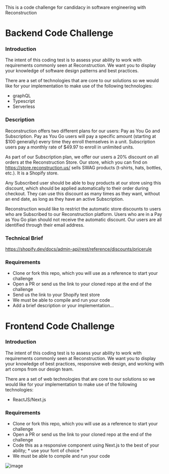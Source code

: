 This is a code challenge for candidacy in software engineering with Reconstruction

# Backend Code Challenge


### Introduction

The intent of this coding test is to assess your ability to work with requirements commonly seen at Reconstruction. We want you to display your knowledge of software design patterns and best practices.

There are a set of technologies that are core to our solutions so we would like for your implementation to make use of the following technologies:

- graphQL
- Typescript
- Serverless


### Description

Reconstruction offers two different plans for our users: Pay as You Go and Subscription. Pay as You Go users will pay a specific amount (starting at $100 generally) every time they enroll themselves in a unit. Subscription users pay a monthly rate of $49.97 to enroll in unlimited units. 

As part of our Subscription plan, we offer our users a 20% discount on all orders at the Reconstruction Store. Our store, which you can find on https://store.reconstruction.us/ sells SWAG products (t-shirts, hats, bottles, etc.). It is a Shopify store.

Any Subscribed user should be able to buy products at our store using this discount, which should be applied automatically to their order during checkout. They can use this discount as many times as they want, without an end date, as long as they have an active Subscription.

Reconstruction would like to restrict the automatic store discounts to users who are Subscribed to our Reconstruction platform. Users who are in a Pay as You Go plan should not receive the automatic discount. Our users are all identified through their email address.

### Technical Brief                          

https://shopify.dev/docs/admin-api/rest/reference/discounts/pricerule
                                                               

### Requirements

- Clone or fork this repo, which you will use as a reference to start your challenge
- Open a PR or send us the link to your cloned repo at the end of the challenge
- Send us the link to your Shopify test store
- We must be able to compile and run your code
- Add a brief description or your implementation…


# Frontend Code Challenge


### Introduction

The intent of this coding test is to assess your ability to work with requirements commonly seen at Reconstruction. We want you to display your knowledge of best practices, responsive web design, and working with art comps from our design team.

There are a set of web technologies that are core to our solutions so we would like for your implementation to make use of the following technologies: 
- ReactJS/Next.js

### Requirements

- Clone or fork this repo, which you will use as a reference to start your challenge
- Open a PR or send us the link to your cloned repo at the end of the challenge
- Code this as a responsive component using Next.js to the best of your ability; * use your font of choice *
- We must be able to compile and run your code

![image](https://user-images.githubusercontent.com/30765004/113932273-22821500-978f-11eb-81f2-f3872a25f515.png)

